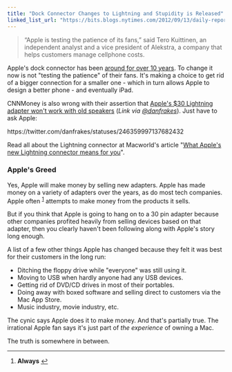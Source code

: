 ```yaml
---
title: "Dock Connector Changes to Lightning and Stupidity is Released"
linked_list_url: "https://bits.blogs.nytimes.com/2012/09/13/daily-report-an-iphone-tweak-that-could-cost-you/"
---
```

<blockquote><p>
  “Apple is testing the patience of its fans,” said Tero Kuittinen, an independent analyst and a vice president of Alekstra, a company that helps customers manage cellphone costs.
</p></blockquote>
<p>Apple's dock connector has been <a href="https://en.wikipedia.org/wiki/IPod#Connectivity">around for over 10 years</a>. To change it now is not "testing the patience" of their fans. It's making a choice to get rid of a bigger connection for a smaller one - which in turn allows Apple to design a better phone - and eventually iPad.</p>
<p>CNNMoney is also wrong with their assertion that <a href="https://money.cnn.com/2012/09/13/technology/apple-lightning-adapter/index.html">Apple's $30 Lightning adapter won't work with old speakers</a> (<em>Link via <a href="https://twitter.com/danfrakes/statuses/246360845108535296">@danfrakes</a></em>). Just have to ask Apple:</p>
<p>https://twitter.com/danfrakes/statuses/246359997137682432</p>
<p>Read all about the Lightning connector at Macworld's article "<a href="https://www.macworld.com/article/1168555/what_apples_new_lightning_connector_means_for_you.html">What Apple's new Lightning connector means for you</a>".</p>
<h3>Apple's Greed</h3>
<p>Yes, Apple will make money by selling new adapters. Apple has made money on a variety of adapters over the years, as do most tech companies. Apple often <sup id="fnref-20737:1"><a href="#fn-20737:1" rel="footnote">1</a></sup> attempts to make money from the products it sells.</p>
<p>But if you think that Apple is going to hang on to a 30 pin adapter because other companies profited heavily from selling devices based on that adapter, then you clearly haven't been following along with Apple's story long enough.</p>
<p>A list of a few other things Apple has changed because they felt it was best for their customers in the long run:</p>
<ul>
<li>Ditching the floppy drive while "everyone" was still using it.</li>
<li>Moving to USB when hardly anyone had any USB devices.</li>
<li>Getting rid of DVD/CD drives in most of their portables.</li>
<li>Doing away with boxed software and selling direct to customers via the Mac App Store.</li>
<li>Music industry, movie industry, etc.</li>
</ul>
<p>The cynic says Apple does it to make money. And that's partially true. The irrational Apple fan says it's just part of <em>the experience</em> of owning a Mac.</p>
<p>The truth is somewhere in between.</p>
<div class="footnotes">
<hr />
<ol>
<li id="fn-20737:1">
<strong>Always</strong>&#160;<a href="#fnref-20737:1" rev="footnote">&#8617;</a>
</li>
</ol>
</div>
